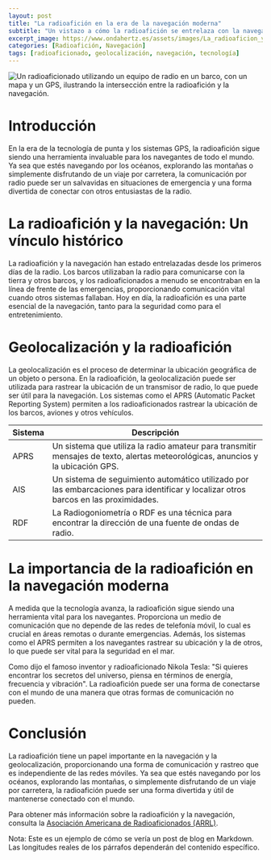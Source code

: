 ```yaml
---
layout: post
title: "La radioafición en la era de la navegación moderna"
subtitle: "Un vistazo a cómo la radioafición se entrelaza con la navegación y la geolocalización en el mundo moderno."
excerpt_image: https://www.ondahertz.es/assets/images/La_radioaficion_y_la_navegación.png
categories: [Radioafición, Navegación]
tags: [radioaficionado, geolocalización, navegación, tecnología]
---
```


![Un radioaficionado utilizando un equipo de radio en un barco, con un mapa y un GPS, ilustrando la intersección entre la radioafición y la navegación.](https://www.ondahertz.es/assets/images/La_radioaficion_y_la_navegación.png)

# Introducción

En la era de la tecnología de punta y los sistemas GPS, la radioafición sigue siendo una herramienta invaluable para los navegantes de todo el mundo. Ya sea que estés navegando por los océanos, explorando las montañas o simplemente disfrutando de un viaje por carretera, la comunicación por radio puede ser un salvavidas en situaciones de emergencia y una forma divertida de conectar con otros entusiastas de la radio.

# La radioafición y la navegación: Un vínculo histórico

La radioafición y la navegación han estado entrelazadas desde los primeros días de la radio. Los barcos utilizaban la radio para comunicarse con la tierra y otros barcos, y los radioaficionados a menudo se encontraban en la línea de frente de las emergencias, proporcionando comunicación vital cuando otros sistemas fallaban. Hoy en día, la radioafición es una parte esencial de la navegación, tanto para la seguridad como para el entretenimiento.

# Geolocalización y la radioafición

La geolocalización es el proceso de determinar la ubicación geográfica de un objeto o persona. En la radioafición, la geolocalización puede ser utilizada para rastrear la ubicación de un transmisor de radio, lo que puede ser útil para la navegación. Los sistemas como el APRS (Automatic Packet Reporting System) permiten a los radioaficionados rastrear la ubicación de los barcos, aviones y otros vehículos.

| Sistema | Descripción |
| ----------- | ----------- |
| APRS | Un sistema que utiliza la radio amateur para transmitir mensajes de texto, alertas meteorológicas, anuncios y la ubicación GPS. |
| AIS | Un sistema de seguimiento automático utilizado por las embarcaciones para identificar y localizar otros barcos en las proximidades. |
| RDF | La Radiogoniometría o RDF es una técnica para encontrar la dirección de una fuente de ondas de radio. |

# La importancia de la radioafición en la navegación moderna

A medida que la tecnología avanza, la radioafición sigue siendo una herramienta vital para los navegantes. Proporciona un medio de comunicación que no depende de las redes de telefonía móvil, lo cual es crucial en áreas remotas o durante emergencias. Además, los sistemas como el APRS permiten a los navegantes rastrear su ubicación y la de otros, lo que puede ser vital para la seguridad en el mar.

Como dijo el famoso inventor y radioaficionado Nikola Tesla: "Si quieres encontrar los secretos del universo, piensa en términos de energía, frecuencia y vibración". La radioafición puede ser una forma de conectarse con el mundo de una manera que otras formas de comunicación no pueden.

# Conclusión

La radioafición tiene un papel importante en la navegación y la geolocalización, proporcionando una forma de comunicación y rastreo que es independiente de las redes móviles. Ya sea que estés navegando por los océanos, explorando las montañas, o simplemente disfrutando de un viaje por carretera, la radioafición puede ser una forma divertida y útil de mantenerse conectado con el mundo.

Para obtener más información sobre la radioafición y la navegación, consulta la [Asociación Americana de Radioaficionados (ARRL)](http://www.arrl.org/). 

Nota: Este es un ejemplo de cómo se vería un post de blog en Markdown. Las longitudes reales de los párrafos dependerán del contenido específico.
